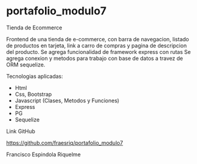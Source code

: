 # portafolio_modulo7

Tienda de Ecommerce

Frontend de una tienda de e-commerce, con barra de navegacion, listado de productos en tarjeta, link a carro de compras y pagina de descripcion del producto.
Se agrega funcionalidad de framework express con rutas Se agrega conexion y metodos para trabajo con base de datos a travez de ORM sequelize.

Tecnologias aplicadas:

- Html
- Css, Bootstrap
- Javascript (Clases, Metodos y Funciones)
- Express
- PG
- Sequelize

Link GitHub

https://github.com/fraesriq/portafolio_modulo7

Francisco Espindola Riquelme
